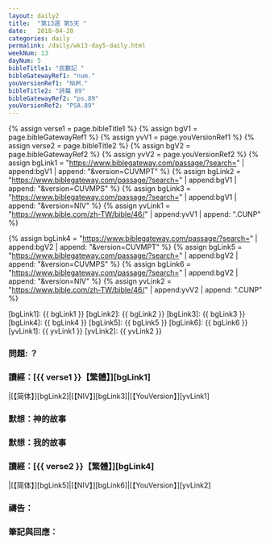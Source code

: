 ```yaml
---
layout: daily2
title:  "第13週 第5天 "
date:   2018-04-20
categories: daily
permalink: /daily/wk13-day5-daily.html
weekNum: 13
dayNum: 5
bibleTitle1: "民數記 "
bibleGatewayRef1: "num."
youVersionRef1: "NUM."
bibleTitle2: "詩篇 89"
bibleGatewayRef2: "ps.89"
youVersionRef2: "PSA.89"
---
```


{% assign verse1 = page.bibleTitle1 %}
{% assign bgV1 = page.bibleGatewayRef1 %}
{% assign yvV1 = page.youVersionRef1 %}
{% assign verse2 = page.bibleTitle2 %}
{% assign bgV2 = page.bibleGatewayRef2 %}
{% assign yvV2 = page.youVersionRef2 %}
{% assign bgLink1 = "https://www.biblegateway.com/passage/?search=" | append:bgV1 | append: "&version=CUVMPT" %}
{% assign bgLink2 = "https://www.biblegateway.com/passage/?search=" | append:bgV1 | append: "&version=CUVMPS" %}
{% assign bgLink3 = "https://www.biblegateway.com/passage/?search=" | append:bgV1 | append: "&version=NIV" %}
{% assign yvLink1 = "https://www.bible.com/zh-TW/bible/46/" | append:yvV1 | append: ".CUNP" %}

{% assign bgLink4 = "https://www.biblegateway.com/passage/?search=" | append:bgV2 | append: "&version=CUVMPT" %}
{% assign bgLink5 = "https://www.biblegateway.com/passage/?search=" | append:bgV2 | append: "&version=CUVMPS" %}
{% assign bgLink6 = "https://www.biblegateway.com/passage/?search=" | append:bgV2 | append: "&version=NIV" %}
{% assign yvLink2 = "https://www.bible.com/zh-TW/bible/46/" | append:yvV2 | append: ".CUNP" %}

[bgLink1]: {{ bgLink1 }}
[bgLink2]: {{ bgLink2 }}
[bgLink3]: {{ bgLink3 }}
[bgLink4]: {{ bgLink4 }}
[bgLink5]: {{ bgLink5 }}
[bgLink6]: {{ bgLink6 }}
[yvLink1]: {{ yvLink1 }}
[yvLink2]: {{ yvLink2 }}

### 問題: ？

### 讀經：[{{ verse1 }}【繁體】][bgLink1] 

|[【简体】][bgLink2]|[【NIV】][bgLink3]|[【YouVersion】][yvLink1] 

### 默想：神的故事 





### 默想：我的故事 



### 讀經：[{{ verse2 }}【繁體】][bgLink4]

|[【简体】][bgLink5]|[【NIV】][bgLink6]|[【YouVersion】][yvLink2]

### 禱告：

### 筆記與回應：
